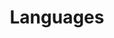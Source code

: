 ---
title: Languages
description: "Select a programming language to view all related guides."
aliases: ['/languages/']
---